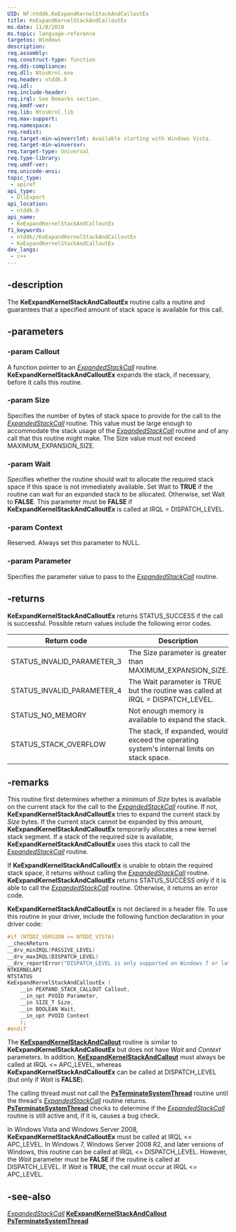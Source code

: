 ```yaml
---
UID: NF:ntddk.KeExpandKernelStackAndCalloutEx
title: KeExpandKernelStackAndCalloutEx
ms.date: 11/8/2019
ms.topic: language-reference
targetos: Windows
description: 
req.assembly: 
req.construct-type: function
req.ddi-compliance: 
req.dll: NtosKrnl.exe 
req.header: ntddk.h
req.idl: 
req.include-header: 
req.irql: See Remarks section.
req.kmdf-ver: 
req.lib: NtosKrnl.lib 
req.max-support: 
req.namespace: 
req.redist: 
req.target-min-winverclnt: Available starting with Windows Vista.
req.target-min-winversvr: 
req.target-type: Universal
req.type-library: 
req.umdf-ver: 
req.unicode-ansi: 
topic_type:
 - apiref
api_type:
 - DllExport
api_location:
 - ntddk.h
api_name:
 - KeExpandKernelStackAndCalloutEx
f1_keywords:
 - ntddk//KeExpandKernelStackAndCalloutEx
 - KeExpandKernelStackAndCalloutEx
dev_langs:
 - c++
---
```


## -description

The **KeExpandKernelStackAndCalloutEx** routine calls a routine and guarantees that a specified amount of stack space is available for this call.

## -parameters

### -param Callout

A function pointer to an [*ExpandedStackCall*](https://docs.microsoft.com/windows-hardware/drivers/ddi/ntddk/nc-ntddk-expand_stack_callout) routine. **KeExpandKernelStackAndCalloutEx** expands the stack, if necessary, before it calls this routine.


### -param Size

Specifies the number of bytes of stack space to provide for the call to the [*ExpandedStackCall*](https://docs.microsoft.com/windows-hardware/drivers/ddi/ntddk/nc-ntddk-expand_stack_callout) routine. This value must be large enough to accommodate the stack usage of the [*ExpandedStackCall*](https://docs.microsoft.com/windows-hardware/drivers/ddi/ntddk/nc-ntddk-expand_stack_callout) routine and of any call that this routine might make. The Size value must not exceed MAXIMUM_EXPANSION_SIZE.


### -param Wait

Specifies whether the routine should wait to allocate the required stack space if this space is not immediately available. Set Wait to **TRUE** if the routine can wait for an expanded stack to be allocated. Otherwise, set Wait to **FALSE**. This parameter must be **FALSE** if **KeExpandKernelStackAndCalloutEx** is called at IRQL = DISPATCH_LEVEL.


### -param Context

Reserved. Always set this parameter to NULL.


### -param Parameter

Specifies the parameter value to pass to the [*ExpandedStackCall*](https://docs.microsoft.com/windows-hardware/drivers/ddi/ntddk/nc-ntddk-expand_stack_callout) routine.


## -returns

**KeExpandKernelStackAndCalloutEx** returns STATUS_SUCCESS if the call is successful. Possible return values include the following error codes.

|Return code|Description|
|-|-|
|STATUS_INVALID_PARAMETER_3|The Size parameter is greater than MAXIMUM_EXPANSION_SIZE.|
|STATUS_INVALID_PARAMETER_4|The Wait parameter is TRUE but the routine was called at IRQL = DISPATCH_LEVEL.|
|STATUS_NO_MEMORY|Not enough memory is available to expand the stack.|
|STATUS_STACK_OVERFLOW|The stack, if expanded, would exceed the operating system's internal limits on stack space.|
 

## -remarks

This routine first determines whether a minimum of *Size* bytes is available on the current stack for the call to the [*ExpandedStackCall*](https://docs.microsoft.com/windows-hardware/drivers/ddi/ntddk/nc-ntddk-expand_stack_callout) routine. If not, **KeExpandKernelStackAndCalloutEx** tries to expand the current stack by *Size* bytes. If the current stack cannot be expanded by this amount, **KeExpandKernelStackAndCalloutEx** temporarily allocates a new kernel stack segment. If a stack of the required size is available, **KeExpandKernelStackAndCalloutEx** uses this stack to call the [*ExpandedStackCall*](https://docs.microsoft.com/windows-hardware/drivers/ddi/ntddk/nc-ntddk-expand_stack_callout) routine.

If **KeExpandKernelStackAndCalloutEx** is unable to obtain the required stack space, it returns without calling the [*ExpandedStackCall*](https://docs.microsoft.com/windows-hardware/drivers/ddi/ntddk/nc-ntddk-expand_stack_callout) routine. **KeExpandKernelStackAndCalloutEx** returns STATUS_SUCCESS only if it is able to call the [*ExpandedStackCall*](https://docs.microsoft.com/windows-hardware/drivers/ddi/ntddk/nc-ntddk-expand_stack_callout) routine. Otherwise, it returns an error code.

**KeExpandKernelStackAndCalloutEx** is not declared in a header file. To use this routine in your driver, include the following function declaration in your driver code:

```cpp
#if (NTDDI_VERSION >= NTDDI_VISTA)
__checkReturn
__drv_minIRQL(PASSIVE_LEVEL)
__drv_maxIRQL(DISPATCH_LEVEL)
__drv_reportError("DISPATCH_LEVEL is only supported on Windows 7 or later versions of Windows.")
NTKERNELAPI
NTSTATUS
KeExpandKernelStackAndCalloutEx (
    __in PEXPAND_STACK_CALLOUT Callout,
    __in_opt PVOID Parameter,
    __in SIZE_T Size,
    __in BOOLEAN Wait,
    __in_opt PVOID Context
    );
#endif
```

The [**KeExpandKernelStackAndCallout**](https://docs.microsoft.com/windows-hardware/drivers/ddi/ntddk/nf-ntddk-keexpandkernelstackandcallout) routine is similar to **KeExpandKernelStackAndCalloutEx** but does not have *Wait* and *Context* parameters. In addition, [**KeExpandKernelStackAndCallout**](https://docs.microsoft.com/windows-hardware/drivers/ddi/ntddk/nf-ntddk-keexpandkernelstackandcallout) must always be called at IRQL <= APC_LEVEL, whereas **KeExpandKernelStackAndCalloutEx** can be called at DISPATCH_LEVEL (but only if *Wait* is **FALSE**).

The calling thread must not call the [**PsTerminateSystemThread**](https://docs.microsoft.com/windows-hardware/drivers/ddi/wdm/nf-wdm-psterminatesystemthread) routine until the thread's [*ExpandedStackCall*](https://docs.microsoft.com/windows-hardware/drivers/ddi/ntddk/nc-ntddk-expand_stack_callout) routine returns. [**PsTerminateSystemThread**](https://docs.microsoft.com/windows-hardware/drivers/ddi/wdm/nf-wdm-psterminatesystemthread) checks to determine if the [*ExpandedStackCall*](https://docs.microsoft.com/windows-hardware/drivers/ddi/ntddk/nc-ntddk-expand_stack_callout) routine is still active and, if it is, causes a bug check.

In Windows Vista and Windows Server 2008, **KeExpandKernelStackAndCalloutEx** must be called at IRQL <= APC_LEVEL. In Windows 7, Windows Server 2008 R2, and later versions of Windows, this routine can be called at IRQL <= DISPATCH_LEVEL. However, the *Wait* parameter must be **FALSE** if the routine is called at DISPATCH_LEVEL. If *Wait* is **TRUE**, the call must occur at IRQL <= APC_LEVEL.


## -see-also

[*ExpandedStackCall*](https://docs.microsoft.com/windows-hardware/drivers/ddi/ntddk/nc-ntddk-expand_stack_callout) 
[**KeExpandKernelStackAndCallout**](https://docs.microsoft.com/windows-hardware/drivers/ddi/ntddk/nf-ntddk-keexpandkernelstackandcallout) 
[**PsTerminateSystemThread**](https://docs.microsoft.com/windows-hardware/drivers/ddi/wdm/nf-wdm-psterminatesystemthread) 
